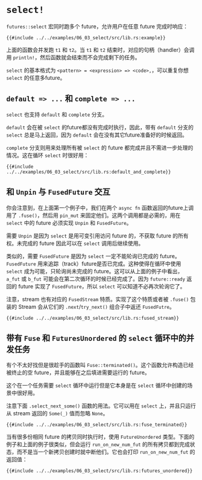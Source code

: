 # `select!`

`futures::select` 宏同时跑多个 future，允许用户在任意 future 完成时响应：

```rust,no_run
{{#include ../../examples/06_03_select/src/lib.rs:example}}
```

上面的函数会并发跑 `t1` 和 `t2`。当 `t1` 和 `t2` 结束时，对应的句柄（handler）会调用 `println!`，然后函数就会结束而不会完成剩下的任务。

`select` 的基本格式为 `<pattern> = <expression> => <code>,`，可以重复你想 `select` 的任意多future。

## `default => ...` 和 `complete => ...`

`select` 也支持 `default` 和 `complete` 分支。

`default` 会在被 `select` 的future都没有完成时执行，因此，带有 `default` 分支的 `select` 总是马上返回，因为 `default` 会在没有其它future准备好的时候返回。

`complete` 分支则用来处理所有被 `select` 的 future 都完成并且不需进一步处理的情况。这在循环 `select` 时很好用：

```rust,no_run
{{#include ../../examples/06_03_select/src/lib.rs:default_and_complete}}
```

## 和 `Unpin` 与 `FusedFuture` 交互
你会注意到，在上面第一个例子中，我们在两个 `async fn` 函数返回的future上调用了 `.fuse()`，然后用 `pin_mut` 来固定他们。这两个调用都是必需的，用在 `select` 中的 future 必须实现 `Unpin` 和 `FusedFuture`。

需要 `Unpin` 是因为 `select` 是用可变引用访问 future 的，不获取 future 的所有权。未完成的 future 因此可以在 `select` 调用后继续使用。

类似的，需要 `FusedFuture` 是因为 `select` 一定不能轮询已完成的 future。`FusedFuture` 用来追踪（track）future是否已完成。这种使得在循环中使用 `select` 成为可能，只轮询尚未完成的 future。这可以从上面的例子中看出，`a_fut` 或 `b_fut` 可能会在第二次循环的时候已经完成了。因为 `future::ready` 返回的 future 实现了 `FusedFuture`，所以 `select` 可以知道不必再次轮询它了。

注意，stream 也有对应的 `FusedStream` 特质。实现了这个特质或者被 `.fuse()` 包装的 Stream 会从它们的 `.next`/`try_next()` 组合子中返还 `FusedFutre`。

```rust,no_run
{{#include ../../examples/06_03_select/src/lib.rs:fused_stream}}
```

## 带有 `Fuse` 和 `FuturesUnordered` 的 `select` 循环中的并发任务

有个不太好找但是很趁手的函数叫 `Fuse::terminated()`。这个函数允许构造已经被终止的空 future，并且能够在之后填进需要运行的 future。

这个在一个任务需要 `select` 循环中运行但是它本身是在 `select` 循环中创建的场景中很好用。

注意下面 `.select_next_some()` 函数的用法。它可以用在 `select` 上，并且只运行从 stream 返回的 `Some(_)` 值而忽略 `None`。

```rust,no_run
{{#include ../../examples/06_03_select/src/lib.rs:fuse_terminated}}
```

当有很多份相同 future 的拷贝同时执行时，使用 `FutureUnordered` 类型。下面的例子和上面的例子很类似，但会运行 `run_on_new_num_fut` 的所有拷贝都到完成状态，而不是当一个新拷贝创建时就中断他们。它也会打印 `run_on_new_num_fut` 的返回值：

```rust,no_run
{{#include ../../examples/06_03_select/src/lib.rs:futures_unordered}}
```
